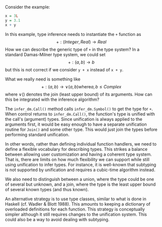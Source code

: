 Consider the example:

```r
x = 3L
y = 3.1
x + y
```

In this example, type inference needs to instantiate the `+` function as
$$
+: (Integer, Real) \to Real
$$
How we can describe the generic type of `+` in the type system? In a standard
Damas-Milner type system, we could set
$$
+: (a, b) \to b
$$
but this is not correct if we consider `y + x` instead of `x + y`.

What we really need is something like
$$
+: (a, b) \to \vee(a, b) \mathrm{where} a, b \leq Complex
$$
where $\vee()$ denotes the join (least upper bound) of its arguments. How can
this be integrated with the inference algorithm?

The `infer_dm.Call()` method calls `infer_dm.Symbol()` to get the type for `+`.
When control returns to `infer_dm.Call()`, the function's type is unified with
the call's (argument) types. Since unification is always applied to the
arguments first, it would be easy enough to have a separate unification
routine for `Join()` and some other type. This would just join the types before
performing standard unification.

In other words, rather than defining individual function handlers, we need to
define a flexible vocabulary for describing types. This strikes a balance
between allowing user customization and having a coherent type system. That is,
there are limits on how much flexibility we can support while still using
unification to infer types. For instance, it is well-known that subtyping is
not supported by unification and requires a cubic-time algorithm instead.

We also need to distinguish between a union, where the type could be one of
several but unknown, and a join, where the type is the least upper bound of
several known types (and thus known).

An alternative strategy is to use type classes, similar to what is done in
Haskell (cf. Wadler & Blott 1988). This amounts to keeping a dictionary of
overloaded definitions for each function. This strategy is conceptually
simpler although it still requires changes to the unification system. This
could also be a way to avoid dealing with subtyping.
